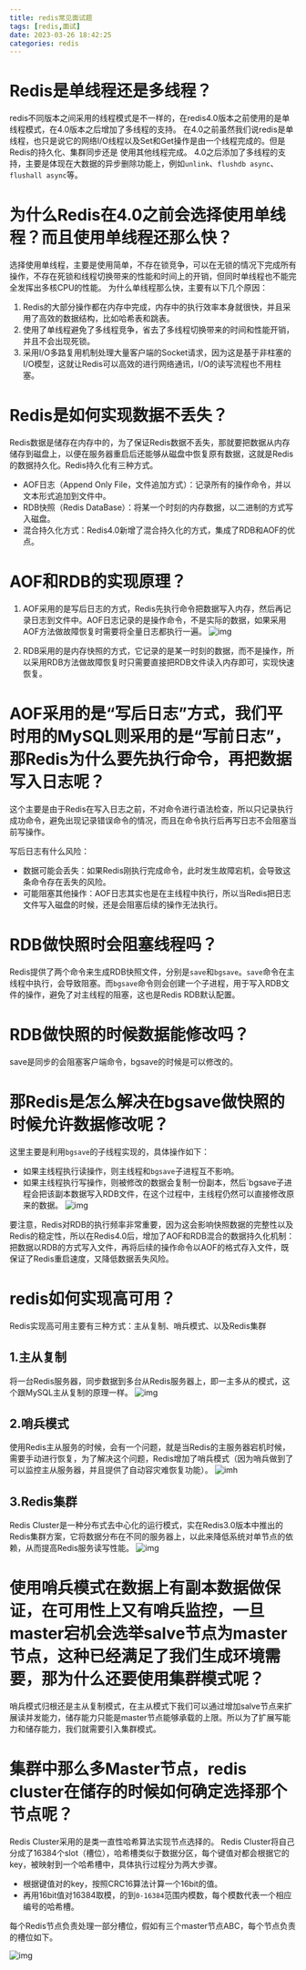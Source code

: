 ```yaml
---
title: redis常见面试题
tags: [redis,面试]
date: 2023-03-26 18:42:25
categories: redis
---
```


# Redis是单线程还是多线程？

redis不同版本之间采用的线程模式是不一样的，在redis4.0版本之前使用的是单线程模式，在4.0版本之后增加了多线程的支持。
在4.0之前虽然我们说redis是单线程，也只是说它的网络I/O线程以及Set和Get操作是由一个线程完成的。但是Redis的持久化、集群同步还是 使用其他线程完成。
4.0之后添加了多线程的支持，主要是体现在大数据的异步删除功能上，例如`unlink`、`flushdb async`、`flushall async`等。

# 为什么Redis在4.0之前会选择使用单线程？而且使用单线程还那么快？

选择使用单线程，主要是使用简单，不存在锁竞争，可以在无锁的情况下完成所有操作，不存在死锁和线程切换带来的性能和时间上的开销，但同时单线程也不能完全发挥出多核CPU的性能。
为什么单线程那么快，主要有以下几个原因：
1. Redis的大部分操作都在内存中完成，内存中的执行效率本身就很快，并且采用了高效的数据结构，比如哈希表和跳表。
2. 使用了单线程避免了多线程竞争，省去了多线程切换带来的时间和性能开销，并且不会出现死锁。
3. 采用I/O多路复用机制处理大量客户端的Socket请求，因为这是基于非柱塞的I/O模型，这就让Redis可以高效的进行网络通讯，I/O的读写流程也不用柱塞。

# Redis是如何实现数据不丢失？

Redis数据是储存在内存中的，为了保证Redis数据不丢失，那就要把数据从内存储存到磁盘上，以便在服务器重启后还能够从磁盘中恢复原有数据，这就是Redis的数据持久化。Redis持久化有三种方式。
- AOF日志（Append Only File，文件追加方式）：记录所有的操作命令，并以文本形式追加到文件中。
- RDB快照（Redis DataBase）：将某一个时刻的内存数据，以二进制的方式写入磁盘。
- 混合持久化方式：Redis4.0新增了混合持久化的方式，集成了RDB和AOF的优点。

# AOF和RDB的实现原理？

1. AOF采用的是写后日志的方式，Redis先执行命令把数据写入内存，然后再记录日志到文件中。AOF日志记录的是操作命令，不是实际的数据，如果采用AOF方法做故障恢复时需要将全量日志都执行一遍。
![img](redis常见面试题/redis-aof.png)

2. RDB采用的是内存快照的方式，它记录的是某一时刻的数据，而不是操作，所以采用RDB方法做故障恢复时只需要直接把RDB文件读入内存即可，实现快速恢复。

# AOF采用的是“写后日志”方式，我们平时用的MySQL则采用的是“写前日志”，那Redis为什么要先执行命令，再把数据写入日志呢？

这个主要是由于Redis在写入日志之前，不对命令进行语法检查，所以只记录执行成功命令，避免出现记录错误命令的情况，而且在命令执行后再写日志不会阻塞当前写操作。

写后日志有什么风险：
- 数据可能会丢失：如果Redis刚执行完成命令，此时发生故障宕机，会导致这条命令存在丢失的风险。
- 可能阻塞其他操作：AOF日志其实也是在主线程中执行，所以当Redis把日志文件写入磁盘的时候，还是会阻塞后续的操作无法执行。

# RDB做快照时会阻塞线程吗？

Redis提供了两个命令来生成RDB快照文件，分别是`save`和`bgsave`。`save`命令在主线程中执行，会导致阻塞。而`bgsave`命令则会创建一个子进程，用于写入RDB文件的操作，避免了对主线程的阻塞，这也是Redis RDB默认配置。

# RDB做快照的时候数据能修改吗？

save是同步的会阻塞客户端命令，bgsave的时候是可以修改的。

# 那Redis是怎么解决在bgsave做快照的时候允许数据修改呢？

这里主要是利用`bgsave`的子线程实现的，具体操作如下：
- 如果主线程执行读操作，则主线程和`bgsave`子进程互不影响。
- 如果主线程执行写操作，则被修改的数据会复制一份副本，然后`bgsave子进程会把该副本数据写入RDB文件，在这个过程中，主线程仍然可以直接修改原来的数据。
![img](redis常见面试题/redis-rdb.png)

要注意，Redis对RDB的执行频率非常重要，因为这会影响快照数据的完整性以及Redis的稳定性，所以在Redis4.0后，增加了AOF和RDB混合的数据持久化机制：把数据以RDB的方式写入文件，再将后续的操作命令以AOF的格式存入文件，既保证了Redis重启速度，又降低数据丢失风险。

# redis如何实现高可用？

Redis实现高可用主要有三种方式：主从复制、哨兵模式、以及Redis集群

## 1.主从复制
将一台Redis服务器，同步数据到多台从Redis服务器上，即一主多从的模式，这个跟MySQL主从复制的原理一样。
![img](redis常见面试题/主从模式.png)

## 2.哨兵模式
使用Redis主从服务的时候，会有一个问题，就是当Redis的主服务器宕机时候，需要手动进行恢复，为了解决这个问题，Redis增加了哨兵模式（因为哨兵做到了可以监控主从服务器，并且提供了自动容灾难恢复功能）。
![imh](redis常见面试题/截屏2023-03-26%2021.02.15.png)

## 3.Redis集群
Redis Cluster是一种分布式去中心化的运行模式，实在Redis3.0版本中推出的Redis集群方案，它将数据分布在不同的服务器上，以此来降低系统对单节点的依赖，从而提高Redis服务读写性能。
![img](redis常见面试题/截屏2023-03-26%2021.04.08.png)

# 使用哨兵模式在数据上有副本数据做保证，在可用性上又有哨兵监控，一旦master宕机会选举salve节点为master节点，这种已经满足了我们生成环境需要，那为什么还要使用集群模式呢？

哨兵模式归根还是主从复制模式，在主从模式下我们可以通过增加salve节点来扩展读并发能力，储存能力只能是master节点能够承载的上限。所以为了扩展写能力和储存能力，我们就需要引入集群模式。

# 集群中那么多Master节点，redis cluster在储存的时候如何确定选择那个节点呢？

Redis Cluster采用的是类一直性哈希算法实现节点选择的。
Redis Cluster将自己分成了16384个slot（槽位），哈希槽类似于数据分区，每个键值对都会根据它的key，被映射到一个哈希槽中，具体执行过程分为两大步骤。
- 根据键值对的key，按照CRC16算法计算一个16bit的值。
- 再用16bit值对16384取模，的到`0-16384`范围内模数，每个模数代表一个相应编号的哈希槽。

每个Redis节点负责处理一部分槽位，假如有三个master节点ABC，每个节点负责的槽位如下。

![img](redis常见面试题/截屏2023-03-26%2021.18.16.png)